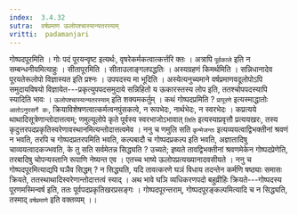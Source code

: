 ```yaml
---
index:  3.4.32
sutra:  वर्षप्रमाण ऊलोपश्चास्यान्यतरस्याम्
vritti:  padamanjari
---
```


गोष्पदपूरमिति । गोः पदं पूरयन्वृष्ट इत्यर्थः, वृषरेकर्मकत्वात्कर्त्तरि क्तः । अत्रापि `पूर्वकाले` इति न सम्बन्धनीयमित्याहुः । सीतापूरमिति । सीताउलाङ्गलपद्धतिः ।
अस्यग्रहणं किमर्थमिति । सन्निधानादेव पूरयतेरूलोपो विज्ञास्यत इति प्रश्नः । उपपदस्य मा भूदिति । अस्येत्यनुच्यमाने वर्षप्रमाणवदूलोपोऽपि समुदायविषयो विज्ञायेत---प्रकृत्युपपदसमुदाये सन्निहितो य ऊकारस्तस्य लोप इति, ततश्चोपपदस्यापि स्यादिति भावः ।
`ऊलोपश्चास्यान्यतरस्याम्` इति शक्यमकर्तुम् । कथं गोष्पदप्रमिति ? `प्रापूरणे` इत्यस्माद्धातोः `आतोऽनुपसर्गे कः`, क्रियाविशेषणत्वात्कर्मत्वनपुंसकत्वे, न रूपभेदः, नार्थभेदः, न स्वरभेदः । कप्रत्यये थाथादिसूत्रेणान्तोदात्तत्वम्; णमुल्यूलोपे कृते पूर्वस्य स्वरभाजोऽभावात् `लिति` इत्यस्याप्रवृत्तौ प्रत्ययखरः, तस्य कृदुत्तरपदप्रकृतिस्वरेणावस्थानमित्यन्तोदात्तत्वमेव । ननु च णमुलि सति `कृन्मेजन्तः` इत्यव्ययत्वाद्विभक्तीनां श्रवणं न भवति, तरपि च गोष्पदप्रतरपमिति भवति, कल्पबादौ च गोष्पदप्रकल्प इति भवति, अज्ञातादिषु चाव्ययत्वादकज्भवति, के तु सति सर्वमेतन्न सिद्ध्यति ? उच्यते; इष्यते तावद्विभक्तीनां श्रवणमेकेन गोष्पदप्रेणेति, तरबादिषु चोपन्यस्तानि रूपाणि नेष्यन्त एव । एतच्च भाष्ये ऊलोपप्रत्यख्यानादवसीयते ।
ननु च गोष्पदपूरमित्याद्यपि घञैव सिद्धम् ? न सिद्ध्यति, यदि तावत्करणे घञं विधाय तदन्तेन कर्मणि षष्ठ्याः समासः क्रियते, ततस्थाथादिस्वरेणान्तोदात्तत्वं स्याद् । अथ भावे घञि व्यधिकरणपदो बहुव्रीहिः क्रियते---गोष्पदस्य पूरणमस्मिन्वर्ष इति, ततः पूर्वपदप्रकृतिखरप्रसङ्गः । गोष्पदपूरन्तराम्, गोष्पदपूरङ्कल्पमित्यादि च न सिद्ध्यति, तस्माद् `वर्षप्रमाणे` इति वक्तव्यम् ।।

